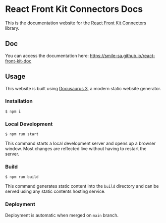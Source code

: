 # React Front Kit Connectors Docs

This is the documentation website for the [React Front Kit Connectors](https://git.smile.fr/modular-front-kit/front-kit-connectors-doc) library.

## Doc

You can access the documentation here: https://smile-sa.github.io/react-front-kit-doc

## Usage

This website is built using [Docusaurus 3](https://docusaurus.io/), a modern static website generator.

### Installation

```
$ npm i
```

### Local Development

```
$ npm run start
```

This command starts a local development server and opens up a browser window. Most changes are reflected live without having to restart the server.

### Build

```
$ npm run build
```

This command generates static content into the `build` directory and can be served using any static contents hosting service.

### Deployment

Deployment is automatic when merged on `main` branch.
